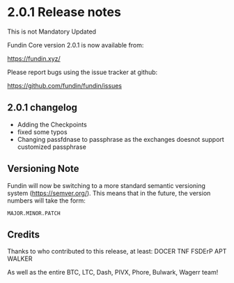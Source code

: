 2.0.1 Release notes
====================
This is not Mandatory Updated

Fundin Core version 2.0.1 is now available from:

  https://fundin.xyz/

Please report bugs using the issue tracker at github:

  https://github.com/fundin/fundin/issues


2.0.1 changelog
----------------

- Adding the Checkpoints
- fixed some typos
- Changing passfdnase to passphrase as the exchanges doesnot support customized passphrase


Versioning Note
---------------

Fundin will now be switching to a more standard semantic versioning
system (https://semver.org/). This means that in the future, the version numbers
will take the form:

    MAJOR.MINOR.PATCH

Credits
--------

Thanks to who contributed to this release, at least:
DOCER
TNF
FSDErP
APT
WALKER

As well as the entire BTC, LTC, Dash, PIVX, Phore, Bulwark, Wagerr team!
